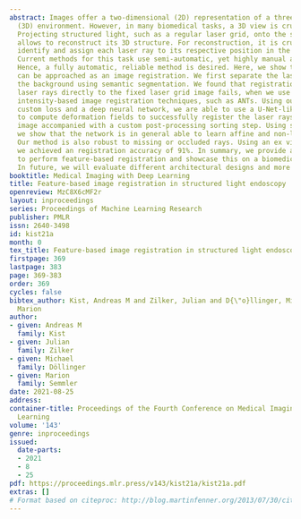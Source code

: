 ```yaml
---
abstract: Images offer a two-dimensional (2D) representation of a three-dimensional
  (3D) environment. However, in many biomedical tasks, a 3D view is crucial for diagnosis.
  Projecting structured light, such as a regular laser grid, onto the surface of interest
  allows to reconstruct its 3D structure. For reconstruction, it is crucial to correctly
  identify and assign each laser ray to its respective position in the laser grid.
  Current methods for this task use semi-automatic, yet highly manual annotations.
  Hence, a fully automatic, reliable method is desired. Here, we show that this assignment
  can be approached as an image registration. We first separate the laser rays from
  the background using semantic segmentation. We found that registration of the extracted
  laser rays directly to the fixed laser grid image fails, when we use state-of-the-art
  intensity-based image registration techniques, such as ANTs. Using our feature-based
  custom loss and a deep neural network, we are able to use a U-Net-like architecture
  to compute deformation fields to successfully register the laser rays onto the fixed
  image accompanied with a custom post-processing sorting step. Using synthetic data,
  we show that the network is in general able to learn affine and non-linear transformations.
  Our method is also robust to missing or occluded rays. Using an ex vivo dataset,
  we achieved an registration accuracy of 91%. In summary, we provide a new platform
  to perform feature-based registration and showcase this on a biomedical dataset.
  In future, we will evaluate different architectural designs and more complex datasets.
booktitle: Medical Imaging with Deep Learning
title: Feature-based image registration in structured light endoscopy
openreview: MzC8X6cMF2r
layout: inproceedings
series: Proceedings of Machine Learning Research
publisher: PMLR
issn: 2640-3498
id: kist21a
month: 0
tex_title: Feature-based image registration in structured light endoscopy
firstpage: 369
lastpage: 383
page: 369-383
order: 369
cycles: false
bibtex_author: Kist, Andreas M and Zilker, Julian and D{\"o}llinger, Michael and Semmler,
  Marion
author:
- given: Andreas M
  family: Kist
- given: Julian
  family: Zilker
- given: Michael
  family: Döllinger
- given: Marion
  family: Semmler
date: 2021-08-25
address:
container-title: Proceedings of the Fourth Conference on Medical Imaging with Deep
  Learning
volume: '143'
genre: inproceedings
issued:
  date-parts:
  - 2021
  - 8
  - 25
pdf: https://proceedings.mlr.press/v143/kist21a/kist21a.pdf
extras: []
# Format based on citeproc: http://blog.martinfenner.org/2013/07/30/citeproc-yaml-for-bibliographies/
---
```

